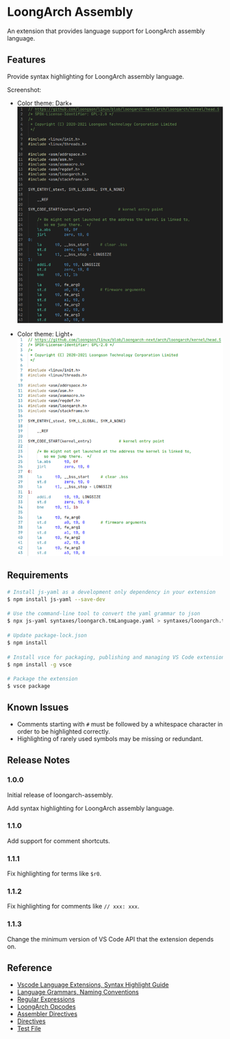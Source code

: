 # LoongArch Assembly

An extension that provides language support for LoongArch assembly language.

## Features

Provide syntax highlighting for LoongArch assembly language.

Screenshot:

* Color theme: Dark+
![dark](images/dark.png)

* Color theme: Light+
![light](images/light.png)

## Requirements

```bash
# Install js-yaml as a development only dependency in your extension
$ npm install js-yaml --save-dev

# Use the command-line tool to convert the yaml grammar to json
$ npx js-yaml syntaxes/loongarch.tmLanguage.yaml > syntaxes/loongarch.tmLanguage.json

# Update package-lock.json
$ npm install

# Install vsce for packaging, publishing and managing VS Code extensions
$ npm install -g vsce

# Package the extension
$ vsce package
```

## Known Issues

* Comments starting with `#` must be followed by a whitespace character in order to be highlighted correctly.
* Highlighting of rarely used symbols may be missing or redundant.

## Release Notes

### 1.0.0

Initial release of loongarch-assembly.

Add syntax highlighting for LoongArch assembly language.

### 1.1.0

Add support for comment shortcuts.

### 1.1.1

Fix highlighting for terms like `$r0`.

### 1.1.2

Fix highlighting for comments like `// xxx: xxx`.

### 1.1.3

Change the minimum version of VS Code API that the extension depends on.

## Reference

* [Vscode Language Extensions, Syntax Highlight Guide](https://code.visualstudio.com/api/language-extensions/syntax-highlight-guide)
* [Language Grammars, Naming Conventions](https://macromates.com/manual/en/language_grammars#naming_conventions)
* [Regular Expressions](https://raw.githubusercontent.com/kkos/oniguruma/master/doc/RE)
* [LoongArch Opcodes](https://sourceware.org/git/?p=binutils-gdb.git;a=blob;f=opcodes/loongarch-opc.c)
* [Assembler Directives](https://sourceware.org/binutils/docs/as/Pseudo-Ops.html#Pseudo-Ops)
* [Directives](https://gcc.gnu.org/onlinedocs/cpp/Index-of-Directives.html#Index-of-Directives_fn_symbol-1)
* [Test File](https://github.com/loongson/linux/blob/loongarch-next/arch/loongarch/kernel/head.S)
